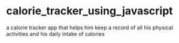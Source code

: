 # calorie_tracker_using_javascript
a calorie tracker app that helps him keep a record of all his physical activities and his daily intake of calories

